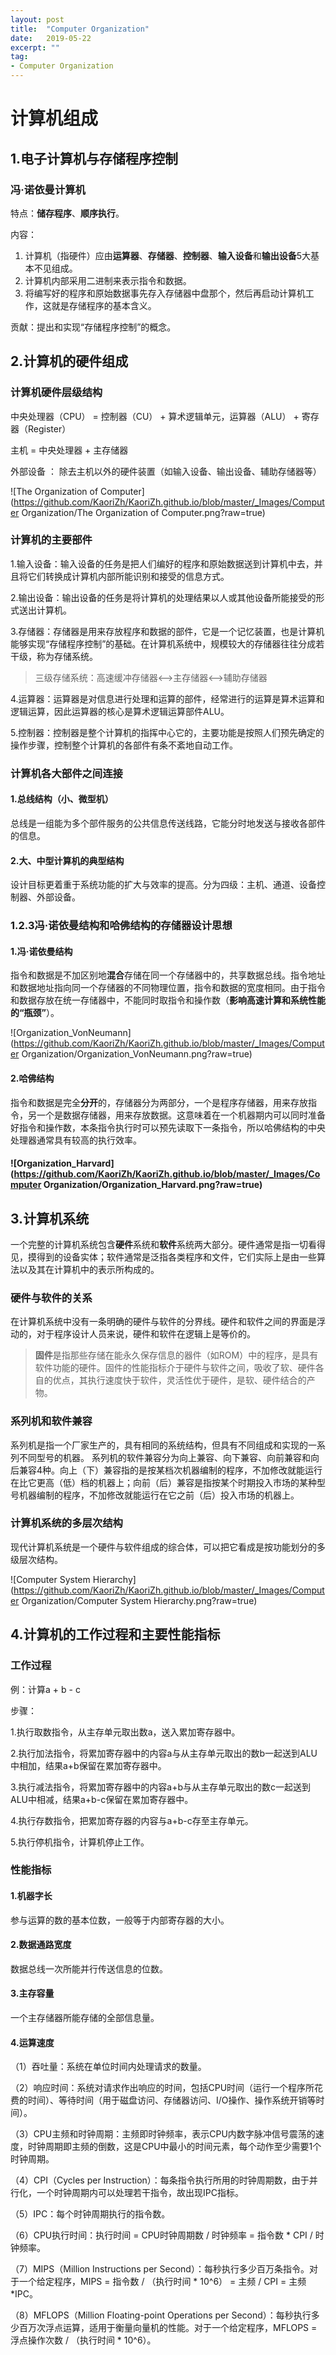 ```yaml
---
layout: post
title:  "Computer Organization"
date:   2019-05-22
excerpt: ""
tag:
- Computer Organization
---
```


# 计算机组成

## 1.电子计算机与存储程序控制

### 冯·诺依曼计算机

特点：**储存程序**、**顺序执行**。

内容：

1. 计算机（指硬件）应由**运算器**、**存储器**、**控制器**、**输入设备**和**输出设备**5大基本不见组成。
2. 计算机内部采用二进制来表示指令和数据。
3. 将编写好的程序和原始数据事先存入存储器中盘那个，然后再启动计算机工作，这就是存储程序的基本含义。

贡献：提出和实现“存储程序控制”的概念。



## 2.计算机的硬件组成

### 计算机硬件层级结构

中央处理器（CPU） = 控制器（CU） + 算术逻辑单元，运算器（ALU） + 寄存器（Register）

主机 = 中央处理器 + 主存储器

外部设备 ： 除去主机以外的硬件装置（如输入设备、输出设备、辅助存储器等）

![The Organization of Computer](https://github.com/KaoriZh/KaoriZh.github.io/blob/master/_Images/Computer Organization/The Organization of Computer.png?raw=true)

### 计算机的主要部件

1.输入设备：输入设备的任务是把人们编好的程序和原始数据送到计算机中去，并且将它们转换成计算机内部所能识别和接受的信息方式。

2.输出设备：输出设备的任务是将计算机的处理结果以人或其他设备所能接受的形式送出计算机。

3.存储器：存储器是用来存放程序和数据的部件，它是一个记忆装置，也是计算机能够实现“存储程序控制”的基础。在计算机系统中，规模较大的存储器往往分成若干级，称为存储系统。  

> 三级存储系统：高速缓冲存储器<——>主存储器<——>辅助存储器

4.运算器：运算器是对信息进行处理和运算的部件，经常进行的运算是算术运算和逻辑运算，因此运算器的核心是算术逻辑运算部件ALU。

5.控制器：控制器是整个计算机的指挥中心它的，主要功能是按照人们预先确定的操作步骤，控制整个计算机的各部件有条不紊地自动工作。

### 计算机各大部件之间连接

#### 1.总线结构（小、微型机）

总线是一组能为多个部件服务的公共信息传送线路，它能分时地发送与接收各部件的信息。

#### 2.大、中型计算机的典型结构

设计目标更着重于系统功能的扩大与效率的提高。分为四级：主机、通道、设备控制器、外部设备。

### 1.2.3冯·诺依曼结构和哈佛结构的存储器设计思想

#### 1.冯·诺依曼结构

指令和数据是不加区别地**混合**存储在同一个存储器中的，共享数据总线。指令地址和数据地址指向同一个存储器的不同物理位置，指令和数据的宽度相同。由于指令和数据存放在统一存储器中，不能同时取指令和操作数（**影响高速计算和系统性能的“瓶颈”**）。

![Organization_VonNeumann](https://github.com/KaoriZh/KaoriZh.github.io/blob/master/_Images/Computer Organization/Organization_VonNeumann.png?raw=true)

#### 2.哈佛结构

指令和数据是完全**分开**的，存储器分为两部分，一个是程序存储器，用来存放指令，另一个是数据存储器，用来存放数据。这意味着在一个机器期内可以同时准备好指令和操作数，本条指令执行时可以预先读取下一条指令，所以哈佛结构的中央处理器通常具有较高的执行效率。

#### ![Organization_Harvard](https://github.com/KaoriZh/KaoriZh.github.io/blob/master/_Images/Computer Organization/Organization_Harvard.png?raw=true)



## 3.计算机系统

一个完整的计算机系统包含**硬件**系统和**软件**系统两大部分。硬件通常是指一切看得见，摸得到的设备实体；软件通常是泛指各类程序和文件，它们实际上是由一些算法以及其在计算机中的表示所构成的。

### 硬件与软件的关系

在计算机系统中没有一条明确的硬件与软件的分界线。硬件和软件之间的界面是浮动的，对于程序设计人员来说，硬件和软件在逻辑上是等价的。

> **固件**是指那些存储在能永久保存信息的器件（如ROM）中的程序，是具有软件功能的硬件。固件的性能指标介于硬件与软件之间，吸收了软、硬件各自的优点，其执行速度快于软件，灵活性优于硬件，是软、硬件结合的产物。

### 系列机和软件兼容

系列机是指一个厂家生产的，具有相同的系统结构，但具有不同组成和实现的一系列不同型号的机器。 系列机的软件兼容分为向上兼容、向下兼容、向前兼容和向后兼容4种。向上（下）兼容指的是按某档次机器编制的程序，不加修改就能运行在比它更高（低）档的机器上；向前（后）兼容是指按某个时期投入市场的某种型号机器编制的程序，不加修改就能运行在它之前（后）投入市场的机器上。 

### 计算机系统的多层次结构

现代计算机系统是一个硬件与软件组成的综合体，可以把它看成是按功能划分的多级层次结构。

![Computer System Hierarchy](https://github.com/KaoriZh/KaoriZh.github.io/blob/master/_Images/Computer Organization/Computer System Hierarchy.png?raw=true)



## 4.计算机的工作过程和主要性能指标

### 工作过程

例：计算a + b - c

步骤：

1.执行取数指令，从主存单元取出数a，送入累加寄存器中。

2.执行加法指令，将累加寄存器中的内容a与从主存单元取出的数b一起送到ALU中相加，结果a+b保留在累加寄存器中。

3.执行减法指令，将累加寄存器中的内容a+b与从主存单元取出的数c一起送到ALU中相减，结果a+b-c保留在累加寄存器中。

4.执行存数指令，把累加寄存器的内容与a+b-c存至主存单元。

5.执行停机指令，计算机停止工作。

### 性能指标

#### 1.机器字长

参与运算的数的基本位数，一般等于内部寄存器的大小。

#### 2.数据通路宽度

数据总线一次所能并行传送信息的位数。

#### 3.主存容量

一个主存储器所能存储的全部信息量。

#### 4.运算速度

（1）吞吐量：系统在单位时间内处理请求的数量。

（2）响应时间：系统对请求作出响应的时间，包括CPU时间（运行一个程序所花费的时间）、等待时间（用于磁盘访问、存储器访问、I/O操作、操作系统开销等时间）。

（3）CPU主频和时钟周期：主频即时钟频率，表示CPU内数字脉冲信号震荡的速度，时钟周期即主频的倒数，这是CPU中最小的时间元素，每个动作至少需要1个时钟周期。

（4）CPI（Cycles per Instruction）：每条指令执行所用的时钟周期数，由于并行化，一个时钟周期内可以处理若干指令，故出现IPC指标。

（5）IPC：每个时钟周期执行的指令数。

（6）CPU执行时间：执行时间 = CPU时钟周期数 / 时钟频率 = 指令数 * CPI / 时钟频率。

（7）MIPS（Million Instructions per Second）：每秒执行多少百万条指令。对于一个给定程序，MIPS = 指令数 / （执行时间 * 10^6） = 主频 / CPI = 主频  *IPC。

（8）MFLOPS（Million Floating-point Operations per Second）：每秒执行多少百万次浮点运算，适用于衡量向量机的性能。对于一个给定程序，MFLOPS = 浮点操作次数 / （执行时间 * 10^6）。